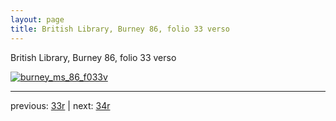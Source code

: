 ```yaml
---
layout: page
title: British Library, Burney 86, folio 33 verso
---
```


British Library, Burney 86, folio 33 verso

[![burney_ms_86_f033v](http://www.homermultitext.org/iipsrv?IIIF=/project/homer/pyramidal/deepzoom/bl/burney86imgs/v1/burney_ms_86_f033v.tif/full/800,/0/default.jpg)](http://www.homermultitext.org/ict2/?urn=urn:cite2:bl:burney86imgs.v1:burney_ms_86_f033v) 

---

previous:  [33r](../33r/) | next: [34r](../34r/)